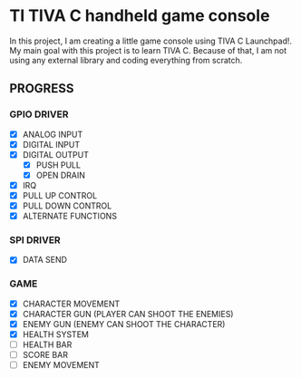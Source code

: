 # TI TIVA C handheld game console

In this project, I am creating a little game console using TIVA C Launchpad!.
My main goal with this project is to learn TIVA C. Because of that, I am not using any external library and coding everything from scratch.

## PROGRESS
  ### GPIO DRIVER
   - [x] ANALOG INPUT
   - [x] DIGITAL INPUT
   - [x] DIGITAL OUTPUT
     - [x] PUSH PULL
     - [x] OPEN DRAIN
   - [x] IRQ
   - [x] PULL UP CONTROL
   - [x] PULL DOWN CONTROL
   - [x] ALTERNATE FUNCTIONS
   
   ### SPI DRIVER
   - [x] DATA SEND

  ### GAME
   - [x] CHARACTER MOVEMENT
   - [x] CHARACTER GUN (PLAYER CAN SHOOT THE ENEMIES)
   - [x] ENEMY GUN (ENEMY CAN SHOOT THE CHARACTER)
   - [x] HEALTH SYSTEM
   - [ ] HEALTH BAR
   - [ ] SCORE BAR 
   - [ ] ENEMY MOVEMENT      
